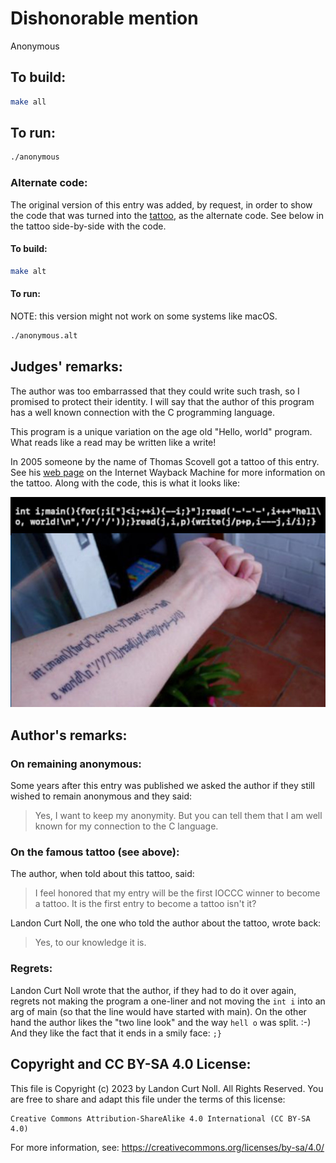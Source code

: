 # Dishonorable mention

Anonymous

## To build:

```sh
make all
```

## To run:

```sh
./anonymous
```

### Alternate code:

The original version of this entry was added, by request,
in order to show the code that was turned into the
[tattoo](https://web.archive.org/web/20070120220721/https://thomasscovell.com/tattoo.php),
as the alternate code. See below in the tattoo side-by-side with the code.

#### To build:

```sh
make alt
```

#### To run:

NOTE: this version might not work on some systems like macOS.

```sh
./anonymous.alt
```

## Judges' remarks:

The author was too embarrassed that they could write such trash, so I
promised to protect their identity.  I will say that the author of this
program has a well known connection with the C programming language.

This program is a unique variation on the age old "Hello, world"
program.  What reads like a read may be written like a write!

In 2005 someone by the name of Thomas Scovell got a tattoo of this entry. See
his [web
page](https://web.archive.org/web/20070120220721/https://thomasscovell.com/tattoo.php)
on the Internet Wayback Machine for more information on the tattoo. Along with
the code, this is what it looks like:

![1984-anonymous-tattoo.jpg](1984-anonymous-tattoo.jpg)

## Author's remarks:

### On remaining anonymous:

Some years after this entry was published we asked the author if they still
wished to remain anonymous and they said:

> Yes, I want to keep my anonymity.  But you can tell them that I am well known
for my connection to the C language.


### On the famous tattoo (see above):

The author, when told about this tattoo, said:

> I feel honored that my entry will be the first IOCCC winner to become a
tattoo. It is the first entry to become a tattoo isn't it?

Landon Curt Noll, the one who told the author about the tattoo, wrote back:

> Yes, to our knowledge it is.


### Regrets:

Landon Curt Noll wrote that the author, if they had to do it over again, regrets not
making the program a one-liner and not moving the `int i` into an arg of main
(so that the line would have started with main). On the other hand the author
likes the "two line look" and the way `hell o` was split. :-) And they like the
fact that it ends in a smily face: `;}`


## Copyright and CC BY-SA 4.0 License:

This file is Copyright (c) 2023 by Landon Curt Noll.  All Rights Reserved.
You are free to share and adapt this file under the terms of this license:

    Creative Commons Attribution-ShareAlike 4.0 International (CC BY-SA 4.0)

For more information, see: https://creativecommons.org/licenses/by-sa/4.0/
